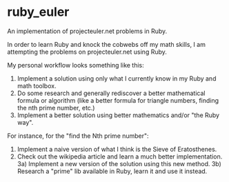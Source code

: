 ruby_euler
==========

An implementation of projecteuler.net problems in Ruby.

In order to learn Ruby and knock the cobwebs off my math skills, I am attempting the problems on projecteuler.net using Ruby. 

My personal workflow looks something like this:
1) Implement a solution using only what I currently know in my Ruby and math toolbox.
2) Do some research and generally rediscover a better mathematical formula or algorithm (like a better formula for triangle numbers, finding the nth prime number, etc.)
3) Implement a better solution using better mathematics and/or "the Ruby way".

For instance, for the "find the Nth prime number":
1) Implement a naive version of what I think is the Sieve of Eratosthenes.
2) Check out the wikipedia article and learn a much better implementation.
3a) Implement a new version of the solution using this new method. 
3b) Research a "prime" lib available in Ruby, learn it and use it instead.
